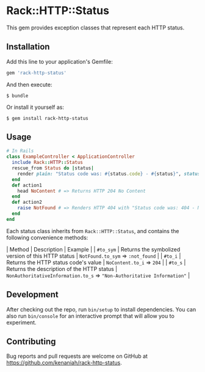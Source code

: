 # Rack::HTTP::Status

This gem provides exception classes that represent each HTTP status.

## Installation

Add this line to your application's Gemfile:

```ruby
gem 'rack-http-status'
```

And then execute:

    $ bundle

Or install it yourself as:

    $ gem install rack-http-status

## Usage

```ruby
# In Rails
class ExampleController < ApplicationController
  include Rack::HTTP::Status
  rescue_from Status do |status|
    render plain: "Status code was: #{status.code} - #{status}", status: status
  end
  def action1
    head NoContent # => Returns HTTP 204 No Content
  end
  def action2
    raise NotFound # => Renders HTTP 404 with "Status code was: 404 - Not Found" body
  end
end
```

Each status class inherits from `Rack::HTTP::Status`, and contains the following convenience methods:

| Method | Description | Example |
| `#to_sym` | Returns the symbolized version of this HTTP status | `NotFound.to_sym` => `:not_found` |
| `#to_i` | Returns the HTTP status code's value | `NoContent.to_i` => `204` |
| `#to_s` | Returns the description of the HTTP status | `NonAuthoritativeInformation.to_s` => `"Non-Authoritative Information"` |

## Development

After checking out the repo, run `bin/setup` to install dependencies. You can also run `bin/console` for an interactive prompt that will allow you to experiment.

## Contributing

Bug reports and pull requests are welcome on GitHub at https://github.com/kenaniah/rack-http-status.
